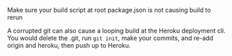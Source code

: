 Make sure your build script at root package.json is not causing build to rerun

A corrupted git can also cause a looping build at the Heroku deployment cli. You would delete the .git, run `git init`, make your commits, and re-add origin and heroku, then push up to Heroku.
